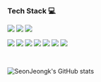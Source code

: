 ### Tech Stack 💻

<img src="https://img.shields.io/badge/Android-3DDC84?style=flat-square&logo=android&logoColor=white"> <img src="https://img.shields.io/badge/Kotlin-7F52FF? ?style=flat-square&logo=kotlin&logoColor=white"> <img src="https://img.shields.io/badge/Java-ed8b00?style=flat-square&logo=OpenJDK&logoColor=white"/>

<img src="https://img.shields.io/badge/Android Studio-3DDC84?style=flat-square&logo=androidstudio&logoColor=white"> <img src="https://img.shields.io/badge/Visual Studio Code-007ACC?style=flat-square&logo=visualstudiocode&logoColor=white"> <img src="https://img.shields.io/badge/Git-F05032?style=flat-square&logo=git&logoColor=white"> <img src="https://img.shields.io/badge/Github-181717?style=flat-square&logo=github&logoColor=white"> <img src="https://img.shields.io/badge/Jira-0052CC?style=flat-square&logo=Jira&logoColor=white"> <img src="https://img.shields.io/badge/Slack-4A154B?style=flat-square&logo=slack&logoColor=white"> <img src="https://img.shields.io/badge/Notion-000000?style=flat-square&logo=notion&logoColor=white">

<br>

![SeonJeongk's GitHub stats](https://github-readme-stats.vercel.app/api?username=SeonJeongk&show_icons=true&theme=graywhite)
